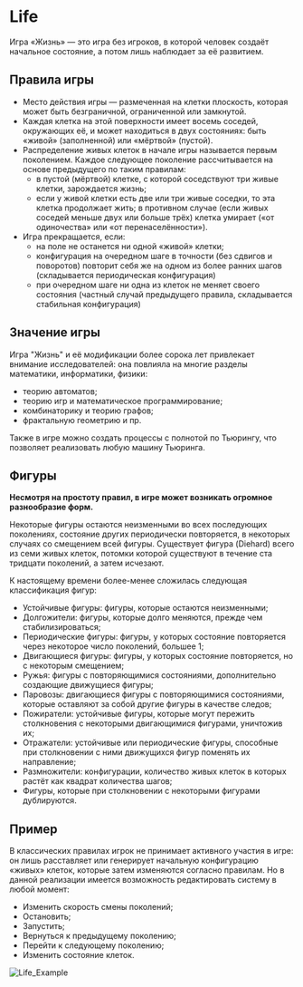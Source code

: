 # Life
Игра «Жизнь» — это игра без игроков, в которой человек создаёт начальное состояние, а потом лишь наблюдает за её развитием. 

## Правила игры

* Место действия игры — размеченная на клетки плоскость, которая может быть безграничной, ограниченной или замкнутой.
* Каждая клетка на этой поверхности имеет восемь соседей, окружающих её, и может находиться в двух состояниях: быть «живой» (заполненной) или «мёртвой» (пустой).
* Распределение живых клеток в начале игры называется первым поколением. Каждое следующее поколение рассчитывается на основе предыдущего по таким правилам:
  * в пустой (мёртвой) клетке, с которой соседствуют три живые клетки, зарождается жизнь;
  * если у живой клетки есть две или три живые соседки, то эта клетка продолжает жить; в противном случае (если живых соседей меньше двух или больше трёх) клетка умирает («от одиночества» или «от перенаселённости»).
* Игра прекращается, если:
  * на поле не останется ни одной «живой» клетки;
  * конфигурация на очередном шаге в точности (без сдвигов и поворотов) повторит себя же на одном из более ранних шагов (складывается периодическая конфигурация)
  * при очередном шаге ни одна из клеток не меняет своего состояния (частный случай предыдущего правила, складывается стабильная конфигурация)

## Значение игры
Игра "Жизнь" и её модификации более сорока лет привлекает внимание исследователей: она повлияла на многие разделы математики, информатики, физики:
* теорию автоматов;
* теорию игр и математическое программирование;
* комбинаторику и теорию графов;
* фрактальную геометрию и пр.

Также в игре можно создать процессы с полнотой по Тьюрингу, что позволяет реализовать любую машину Тьюринга.

## Фигуры
**Несмотря на простоту правил, в игре может возникать огромное разнообразие форм.**

Некоторые фигуры остаются неизменными во всех последующих поколениях, состояние других периодически повторяется, в некоторых случаях со смещением всей фигуры. Существует фигура (Diehard) всего из семи живых клеток, потомки которой существуют в течение ста тридцати поколений, а затем исчезают.

К настоящему времени более-менее сложилась следующая классификация фигур:

* Устойчивые фигуры: фигуры, которые остаются неизменными;
* Долгожители: фигуры, которые долго меняются, прежде чем стабилизироваться;
* Периодические фигуры: фигуры, у которых состояние повторяется через некоторое число поколений, большее 1;
* Двигающиеся фигуры: фигуры, у которых состояние повторяется, но с некоторым смещением;
* Ружья: фигуры с повторяющимися состояниями, дополнительно создающие движущиеся фигуры;
* Паровозы: двигающиеся фигуры с повторяющимися состояниями, которые оставляют за собой другие фигуры в качестве следов;
* Пожиратели: устойчивые фигуры, которые могут пережить столкновения с некоторыми двигающимися фигурами, уничтожив их;
* Отражатели: устойчивые или периодические фигуры, способные при столкновении с ними движущихся фигур поменять их направление;
* Размножители: конфигурации, количество живых клеток в которых растёт как квадрат количества шагов;
* Фигуры, которые при столкновении с некоторыми фигурами дублируются.

## Пример

В классических правилах игрок не принимает активного участия в игре: он лишь расставляет или генерирует начальную конфигурацию «живых» клеток, которые затем изменяются согласно правилам. Но в данной реализации имеется возможность редактировать систему в любой момент: 
* Изменить скорость смены поколений;
* Остановить;
* Запустить;
* Вернуться к предыдущему поколению;
* Перейти к следующему поколению;
* Изменить состояние клеток.

![Life_Example](https://user-images.githubusercontent.com/60542253/216816282-d50251f2-b136-4507-85aa-8cf69b3ae1ac.gif)



